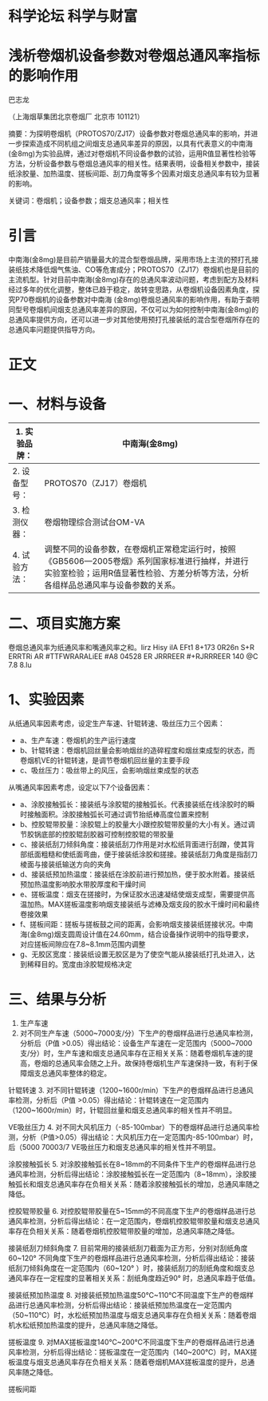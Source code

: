 # 科学论坛 科学与财富

# 浅析卷烟机设备参数对卷烟总通风率指标的影响作用

巴志龙

（上海烟草集团北京卷烟厂 北京市 101121）

摘要：为探明卷烟机（PROTOS70/ZJ17）设备参数对卷烟总通风率的影响，并进一步探索造成不同机组之间烟支总通风率差异的原因，以具有代表意义的中南海(金8mg)为实验品牌，通过对卷烟机不同设备参数的试验，运用R值显著性检验等方法，分析设备参数与卷烟总通风率的相关性。结果表明，设备相关参数中，接装纸涂胶量、加热温度、搓板间距、刮刀角度等多个因素对烟支总通风率有较为显著的影响。

关键词：卷烟机；设备参数；烟支总通风率；相关性

# 引言

中南海(金8mg)是目前产销量最大的混合型卷烟品牌，采用市场上主流的预打孔接装纸技术降低烟气焦油、CO等危害成分；PROTOS70（ZJ17）卷烟机也是目前的主流机型。针对目前中南海(金8mg)存在的总通风率波动问题，考虑到配方及材料经过多年的优化调整，整体已趋于稳定，故转变思路，从卷烟机设备因素角度，探究P70卷烟机的设备参数对中南海 (金8mg)卷烟总通风率的影响作用，有助于查明同型号卷烟机间烟支总通风率差异的原因，不仅可以为如何控制中南海(金8mg)的总通风率提供方向，还可以进一步对其他使用预打孔接装纸的混合型卷烟所存在的总通风率问题提供指导方向。

# 正文

# 一、材料与设备

|1. 实验品牌：|中南海(金8mg)|
|---|---|
|2. 设备型号：|PROTOS70（ZJ17）卷烟机|
|3. 检测仪器：|卷烟物理综合测试台OM-VA|
|4. 试验方法：|调整不同的设备参数，在卷烟机正常稳定运行时，按照《GB5606—2005卷烟》系列国家标准进行抽样，并进行实验室检验；运用R值显著性检验、方差分析等方法，分析各组样品总通风率与设备参数的关系。|

# 二、项目实施方案

卷烟总通风率为纸通风率和嘴通风率之和。Iirz Hisy iIA EFt1 8+173 0R26n S+R ERRTRi AR #TTFWRARALiEE #A8 04528 ER JRRREER #+RJRRREER 140 @C 7.8 8.lu

# 1、实验因素

从纸通风率因素考虑，设定生产车速、针辊转速、吸丝压力三个因素：

- a、生产车速：卷烟机的生产运行速度
- b、针辊转速：卷烟机回丝量会影响烟丝的造碎程度和烟丝束成型的状态，而卷烟机VE的针辊转速，是调节卷烟机回丝量的主要手段
- c、吸丝压力：吸丝带上的风压，会影响烟丝束成型的状态

从嘴通风率因素考虑，设定以下7个设备因素：

- a、涂胶接触弧长：接装纸与涂胶辊的接触弧长。代表接装纸在线涂胶时的瞬时接触面积。涂胶接触弧长可通过调节抬纸棒高度位置来控制
- b、控胶辊带胶量：涂胶辊上的胶量大小跟控胶辊带胶量的大小有关。通过调节胶锅底部的控胶辊刮胶器可控制控胶辊的带胶量
- c、接装纸刮刀倾斜角度：接装纸刮刀作用是对水松纸背面进行刮蹭，使其背部纸面粗糙和使纸面弯曲，便于接装纸涂胶和搓接。接装纸刮刀角度是指刮刀棱面与接装纸输送方向的夹角
- d、接装纸预加热温度：接装纸在涂胶前进行预加热，便于胶水附着。接装纸预加热温度影响胶水带胶厚度和干燥时间
- e、搓板温度：烟支在搓接时，为保证胶水迅速凝结使烟支成型，需要提供高温加热。MAX搓板温度影响烟支接装纸与滤棒及烟支段的胶水干燥时间和最终卷接效果
- f、搓板间距：搓板与搓板鼓之间的距离，会影响烟支接装纸搓接状况。中南海(金8mg)烟支圆周设计值在24.60mm，结合设备操作说明中的指导要求，对应搓板间隙应在7.8~8.1mm范围内调整
- g、无胶区宽度：接装纸设置无胶区是为了使空气能从接装纸打孔处进入，达到稀释目的。宽度由涂胶辊规格决定

# 三、结果与分析

1. 生产车速
2. 对不同生产车速（5000~7000支/分）下生产的卷烟样品进行总通风率检测，分析后（P值 >0.05）得出结论：设备生产车速在一定范围内（5000~7000支/分）时，生产车速和烟支总通风率存在正相关关系：随着卷烟机车速的提高，卷烟的总通风率会随之上升。故保持卷烟机生产车速保持一致，有利于保障烟支总通风率整体的稳定。

针辊转速
3. 对不同针辊转速（1200~1600r/min）下生产的卷烟样品进行总通风率检测，分析后（P值 >0.05）得出结论：针辊转速在一定范围内（1200~1600r/min）时，针辊回丝量和烟支总通风率的相关性并不明显。

VE吸丝压力
4. 对不同大风机压力（-85-100mbar）下的卷烟样品进行总通风率检测，分析（P值>0.05）得出结论：大风机压力在一定范围内-85-100mbar）时，后（5000 70003/7 VE吸丝压力和烟支总通风率的相关性并不明显。

涂胶接触弧长
5. 对涂胶接触弧长在8~18mm的不同条件下生产的卷烟样品进行总通风率检测，分析后得出结论：涂胶接触弧长在一定范围内（8~18mm），涂胶接触弧长和烟支总通风率存在负相关关系：随着涂胶接触弧长的增加，总通风率随之降低。

控胶辊带胶量
6. 对控胶辊带胶量在5~15mm的不同高度下生产的卷烟样品进行总通风率检测，分析后得出结论：在一定范围内，卷烟机控胶辊带胶量和烟支总通风率存在负相关关系：随着卷烟机控胶辊带胶量的增加，总通风率随之降低。

接装纸刮刀倾斜角度
7. 目前常用的接装纸刮刀截面为正方形，分别对刮纸角度60~120° 不同角度下生产的卷烟样品进行总通风率检测，分析后得出结论：接装纸刮刀倾斜角度在一定范围内（60~120° ）时，接装纸刮刀的刮纸角度和烟支总通风率存在一定程度的显著相关关系：刮纸角度趋近90° 时，总通风率趋于低值。

接装纸预加热温度
8. 对接装纸预加热温度50℃~110℃不同温度下生产的卷烟样品进行总通风率检测，分析后得出结论：接装纸预加热温度在一定范围内（50~110℃）时，水松纸预加热温度与烟支总通风率存在负相关关系：随着卷烟机水松纸预加热温度的提升，总通风率随之降低。

搓板温度
9. 对MAX搓板温度140℃~200℃不同温度下生产的卷烟样品进行总通风率检测，分析后得出结论：搓板温度在一定范围内（140~200℃）时，MAX搓板温度与烟支总通风率存在负相关关系：随着卷烟机MAX搓板温度的提升，总通风率随之降低。

搓板间距